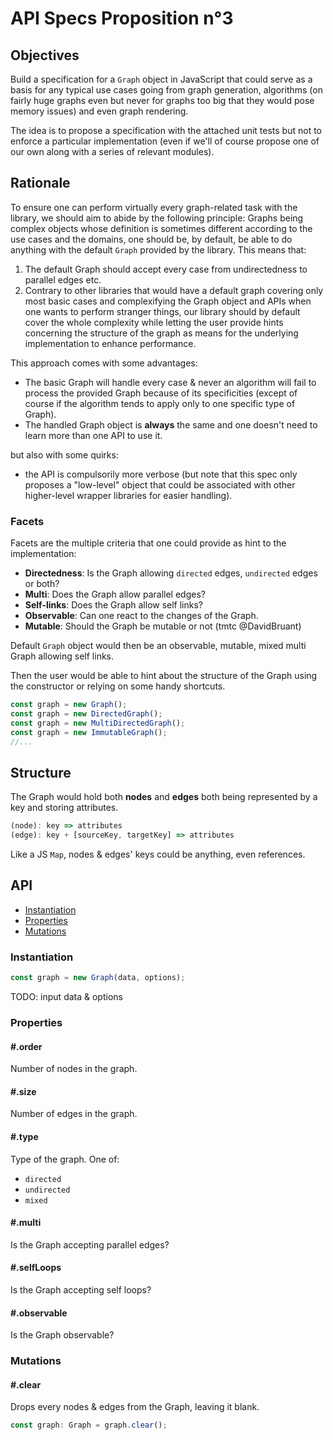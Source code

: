 # API Specs Proposition n°3

## Objectives

Build a specification for a `Graph` object in JavaScript that could serve as a basis for any typical use cases going from graph generation, algorithms (on fairly huge graphs even but never for graphs too big that they would pose memory issues) and even graph rendering.

The idea is to propose a specification with the attached unit tests but not to enforce a particular implementation (even if we'll of course propose one of our own along with a series of relevant modules).

## Rationale

To ensure one can perform virtually every graph-related task with the library, we should aim to abide by the following principle: Graphs being complex objects whose definition is sometimes different according to the use cases and the domains, one should be, by default, be able to do anything with the default `Graph` provided by the library. This means that:

1. The default Graph should accept every case from undirectedness to parallel edges etc.
2. Contrary to other libraries that would have a default graph covering only most basic cases and complexifying the Graph object and APIs when one wants to perform stranger things, our library should by default cover the whole complexity while letting the user provide hints concerning the structure of the graph as means for the underlying implementation to enhance performance.

This approach comes with some advantages:

* The basic Graph will handle every case & never an algorithm will fail to process the provided Graph because of its specificities (except of course if the algorithm tends to apply only to one specific type of Graph).
* The handled Graph object is **always** the same and one doesn't need to learn more than one API to use it.

but also with some quirks:

* the API is compulsorily more verbose (but note that this spec only proposes a "low-level" object that could be associated with other higher-level wrapper libraries for easier handling).

### Facets

Facets are the multiple criteria that one could provide as hint to the implementation:

* **Directedness**: Is the Graph allowing `directed` edges, `undirected` edges or both?
* **Multi**: Does the Graph allow parallel edges?
* **Self-links**: Does the Graph allow self links?
* **Observable**: Can one react to the changes of the Graph.
* **Mutable**: Should the Graph be mutable or not (tmtc @DavidBruant)

Default `Graph` object would then be an observable, mutable, mixed multi Graph allowing self links.

Then the user would be able to hint about the structure of the Graph using the constructor or relying on some handy shortcuts.

```js
const graph = new Graph();
const graph = new DirectedGraph();
const graph = new MultiDirectedGraph();
const graph = new ImmutableGraph();
//...
```

## Structure

The Graph would hold both **nodes** and **edges** both being represented by a key and storing attributes.

```js
(node): key => attributes
(edge): key + [sourceKey, targetKey] => attributes
```

Like a JS `Map`, nodes & edges' keys could be anything, even references.

## API

* [Instantiation](#instantiation)
* [Properties](#properties)
* [Mutations](#mutations)

### Instantiation

```js
const graph = new Graph(data, options);
```

TODO: input data & options

### Properties

#### #.order

Number of nodes in the graph.

#### #.size

Number of edges in the graph.

#### #.type

Type of the graph. One of:

* `directed`
* `undirected`
* `mixed`

#### #.multi

Is the Graph accepting parallel edges?

#### #.selfLoops

Is the Graph accepting self loops?

#### #.observable

Is the Graph observable?

### Mutations

#### #.clear

Drops every nodes & edges from the Graph, leaving it blank.

```ts
const graph: Graph = graph.clear();
```
